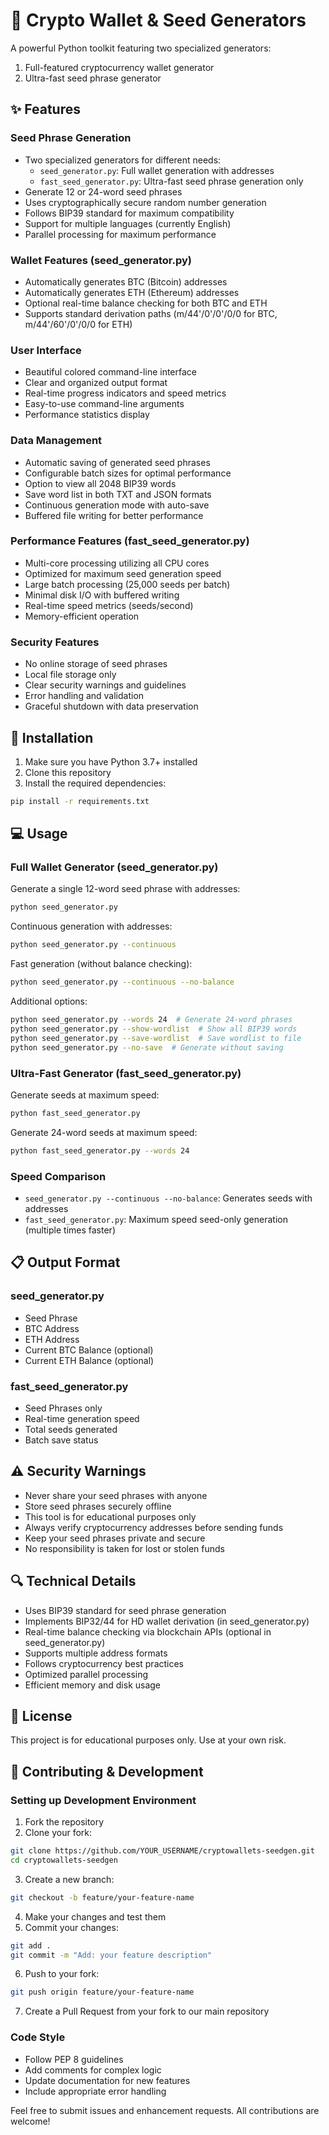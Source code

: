 # 🔐 Crypto Wallet & Seed Generators

A powerful Python toolkit featuring two specialized generators:
1. Full-featured cryptocurrency wallet generator
2. Ultra-fast seed phrase generator

## ✨ Features

### Seed Phrase Generation
- Two specialized generators for different needs:
  - `seed_generator.py`: Full wallet generation with addresses
  - `fast_seed_generator.py`: Ultra-fast seed phrase generation only
- Generate 12 or 24-word seed phrases
- Uses cryptographically secure random number generation
- Follows BIP39 standard for maximum compatibility
- Support for multiple languages (currently English)
- Parallel processing for maximum performance

### Wallet Features (seed_generator.py)
- Automatically generates BTC (Bitcoin) addresses
- Automatically generates ETH (Ethereum) addresses
- Optional real-time balance checking for both BTC and ETH
- Supports standard derivation paths (m/44'/0'/0'/0/0 for BTC, m/44'/60'/0'/0/0 for ETH)

### User Interface
- Beautiful colored command-line interface
- Clear and organized output format
- Real-time progress indicators and speed metrics
- Easy-to-use command-line arguments
- Performance statistics display

### Data Management
- Automatic saving of generated seed phrases
- Configurable batch sizes for optimal performance
- Option to view all 2048 BIP39 words
- Save word list in both TXT and JSON formats
- Continuous generation mode with auto-save
- Buffered file writing for better performance

### Performance Features (fast_seed_generator.py)
- Multi-core processing utilizing all CPU cores
- Optimized for maximum seed generation speed
- Large batch processing (25,000 seeds per batch)
- Minimal disk I/O with buffered writing
- Real-time speed metrics (seeds/second)
- Memory-efficient operation

### Security Features
- No online storage of seed phrases
- Local file storage only
- Clear security warnings and guidelines
- Error handling and validation
- Graceful shutdown with data preservation

## 🚀 Installation

1. Make sure you have Python 3.7+ installed
2. Clone this repository
3. Install the required dependencies:
```bash
pip install -r requirements.txt
```

## 💻 Usage

### Full Wallet Generator (seed_generator.py)

Generate a single 12-word seed phrase with addresses:
```bash
python seed_generator.py
```

Continuous generation with addresses:
```bash
python seed_generator.py --continuous
```

Fast generation (without balance checking):
```bash
python seed_generator.py --continuous --no-balance
```

Additional options:
```bash
python seed_generator.py --words 24  # Generate 24-word phrases
python seed_generator.py --show-wordlist  # Show all BIP39 words
python seed_generator.py --save-wordlist  # Save wordlist to file
python seed_generator.py --no-save  # Generate without saving
```

### Ultra-Fast Generator (fast_seed_generator.py)

Generate seeds at maximum speed:
```bash
python fast_seed_generator.py
```

Generate 24-word seeds at maximum speed:
```bash
python fast_seed_generator.py --words 24
```

### Speed Comparison
- `seed_generator.py --continuous --no-balance`: Generates seeds with addresses
- `fast_seed_generator.py`: Maximum speed seed-only generation (multiple times faster)

## 📋 Output Format

### seed_generator.py
- Seed Phrase
- BTC Address
- ETH Address
- Current BTC Balance (optional)
- Current ETH Balance (optional)

### fast_seed_generator.py
- Seed Phrases only
- Real-time generation speed
- Total seeds generated
- Batch save status

## ⚠️ Security Warnings

- Never share your seed phrases with anyone
- Store seed phrases securely offline
- This tool is for educational purposes only
- Always verify cryptocurrency addresses before sending funds
- Keep your seed phrases private and secure
- No responsibility is taken for lost or stolen funds

## 🔍 Technical Details

- Uses BIP39 standard for seed phrase generation
- Implements BIP32/44 for HD wallet derivation (in seed_generator.py)
- Real-time balance checking via blockchain APIs (optional in seed_generator.py)
- Supports multiple address formats
- Follows cryptocurrency best practices
- Optimized parallel processing
- Efficient memory and disk usage

## 📝 License

This project is for educational purposes only. Use at your own risk.

## 🤝 Contributing & Development

### Setting up Development Environment

1. Fork the repository
2. Clone your fork:
```bash
git clone https://github.com/YOUR_USERNAME/cryptowallets-seedgen.git
cd cryptowallets-seedgen
```

3. Create a new branch:
```bash
git checkout -b feature/your-feature-name
```

4. Make your changes and test them
5. Commit your changes:
```bash
git add .
git commit -m "Add: your feature description"
```

6. Push to your fork:
```bash
git push origin feature/your-feature-name
```

7. Create a Pull Request from your fork to our main repository

### Code Style
- Follow PEP 8 guidelines
- Add comments for complex logic
- Update documentation for new features
- Include appropriate error handling

Feel free to submit issues and enhancement requests. All contributions are welcome! 